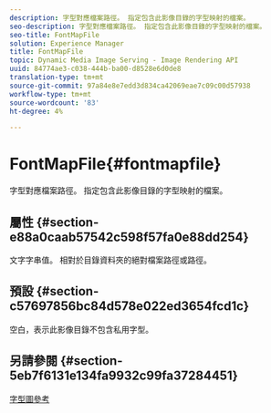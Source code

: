 ```yaml
---
description: 字型對應檔案路徑。 指定包含此影像目錄的字型映射的檔案。
seo-description: 字型對應檔案路徑。 指定包含此影像目錄的字型映射的檔案。
seo-title: FontMapFile
solution: Experience Manager
title: FontMapFile
topic: Dynamic Media Image Serving - Image Rendering API
uuid: 84774ae3-c038-444b-ba00-d8528e6d0de8
translation-type: tm+mt
source-git-commit: 97a84e8e7edd3d834ca42069eae7c09c00d57938
workflow-type: tm+mt
source-wordcount: '83'
ht-degree: 4%

---
```



# FontMapFile{#fontmapfile}

字型對應檔案路徑。 指定包含此影像目錄的字型映射的檔案。

## 屬性 {#section-e88a0caab57542c598f57fa0e88dd254}

文字字串值。 相對於目錄資料夾的絕對檔案路徑或路徑。

## 預設 {#section-c57697856bc84d578e022ed3654fcd1c}

空白，表示此影像目錄不包含私用字型。

## 另請參閱 {#section-5eb7f6131e134fa9932c99fa37284451}

[字型圖參考](../../../../../is-api/image-catalog/image-serving-api-ref/c-image-catalog-reference/c-font-map-reference/c-font-map-reference.md#concept-f81f319d03c646c5a8ef87b3277dd37d)
